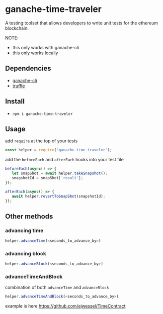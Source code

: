 # ganache-time-traveler
A testing toolset that allows developers to write unit tests for the ethereum blockchain.

NOTE:
- this only works with ganache-cli
- this only works locally

## Dependencies
- [ganache-cli](https://github.com/trufflesuite/ganache-cli)
- [truffle](https://www.trufflesuite.com/docs/truffle/getting-started/installation)

## Install
- `npm i ganache-time-traveler`

## Usage
add `require` at the top of your tests
```javascript
const helper = require('ganache-time-traveler');
```

add the `beforeEach` and `afterEach` hooks into your test file
 ```javascript
beforeEach(async() => {
    let snapShot = await helper.takeSnapshot();
    snapshotId = snapShot['result'];
});

afterEach(async() => {
    await helper.revertToSnapShot(snapshotId);
});
 ```

## Other methods
### advancing time
```javascript
helper.advanceTime(<seconds_to_advance_by>)
```
### advancing block
```javascript
helper.advanceBlock(<seconds_to_advance_by>)
```
### advanceTimeAndBlock
combination of both `advanceTime` and `advanceBlock`
```javascript
helper.advanceTimeAndBlock(<seconds_to_advance_by>)
```


example is here https://github.com/ejwessel/TimeContract
